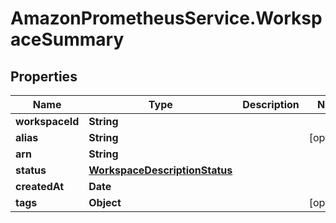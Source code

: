 # AmazonPrometheusService.WorkspaceSummary

## Properties

Name | Type | Description | Notes
------------ | ------------- | ------------- | -------------
**workspaceId** | **String** |  | 
**alias** | **String** |  | [optional] 
**arn** | **String** |  | 
**status** | [**WorkspaceDescriptionStatus**](WorkspaceDescriptionStatus.md) |  | 
**createdAt** | **Date** |  | 
**tags** | **Object** |  | [optional] 


